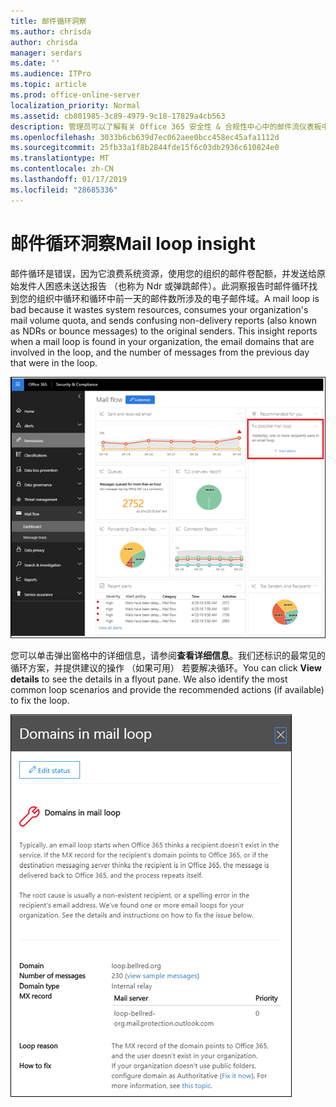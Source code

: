 ```yaml
---
title: 邮件循环洞察
ms.author: chrisda
author: chrisda
manager: serdars
ms.date: ''
ms.audience: ITPro
ms.topic: article
ms.prod: office-online-server
localization_priority: Normal
ms.assetid: cb801985-3c89-4979-9c18-17829a4cb563
description: 管理员可以了解有关 Office 365 安全性 & 合规性中心中的邮件流仪表板中邮件循环洞察。
ms.openlocfilehash: 3033b6cb639d7ec062aee0bcc458ec45afa1112d
ms.sourcegitcommit: 25fb33a1f8b2844fde15f6c03db2936c610824e0
ms.translationtype: MT
ms.contentlocale: zh-CN
ms.lasthandoff: 01/17/2019
ms.locfileid: "28685336"
---
```

# <a name="mail-loop-insight"></a><span data-ttu-id="73397-103">邮件循环洞察</span><span class="sxs-lookup"><span data-stu-id="73397-103">Mail loop insight</span></span>

<span data-ttu-id="73397-p101">邮件循环是错误，因为它浪费系统资源，使用您的组织的邮件卷配额，并发送给原始发件人困惑未送达报告 （也称为 Ndr 或弹跳邮件）。此洞察报告时邮件循环找到您的组织中循环和循环中前一天的邮件数所涉及的电子邮件域。</span><span class="sxs-lookup"><span data-stu-id="73397-p101">A mail loop is bad because it wastes system resources, consumes your organization's mail volume quota, and sends confusing non-delivery reports (also known as NDRs or bounce messages) to the original senders. This insight reports when a mail loop is found in your organization, the email domains that are involved in the loop, and the number of messages from the previous day that were in the loop.</span></span>

![Office 365 安全性 & 合规性中心中的邮件流仪表板中邮件循环洞察](media/c3f707cb-4c89-4e88-989c-81ce1d1d6b99.png)

<span data-ttu-id="73397-p102">您可以单击弹出窗格中的详细信息，请参阅**查看详细信息**。我们还标识的最常见的循环方案，并提供建议的操作 （如果可用） 若要解决循环。</span><span class="sxs-lookup"><span data-stu-id="73397-p102">You can click **View details** to see the details in a flyout pane. We also identify the most common loop scenarios and provide the recommended actions (if available) to fix the loop.</span></span>

![单击邮件流仪表板中恶意循环洞察在查看详细信息后弹出窗格](media/f7e21300-c62f-41ec-853f-4a2775cd8aa7.png)
